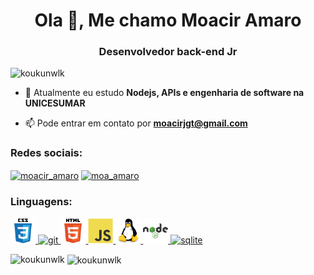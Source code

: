 <h1 align="center">Ola 👋, Me chamo Moacir Amaro</h1>
<h3 align="center">Desenvolvedor back-end Jr</h3>

<p align="left"> <img src="https://komarev.com/ghpvc/?username=koukunwlk&label=Profile%20views&color=0e75b6&style=flat" alt="koukunwlk" /> </p>

- 🌱 Atualmente eu estudo **Nodejs, APIs e engenharia de software na UNICESUMAR**

- 📫 Pode entrar em contato por **moacirjgt@gmail.com**

<h3 align="left">Redes sociais:</h3>
<p align="left">
<a href="https://www.linkedin.com/in/moaciramaro/" target="blank"><img align="center" src="https://img.icons8.com/ios-filled/50/000000/linkedin.png" alt="moacir_amaro" height="30" width="40" /></a>
<a href="https://instagram.com/moa_amaro" target="blank"><img align="center" src="https://camo.githubusercontent.com/aecaf87326884e8b0466bb799265a13fee7586246ebda3e066cb7fad82a1fd23/68747470733a2f2f63646e2e6a7364656c6976722e6e65742f6e706d2f73696d706c652d69636f6e7340332e302e312f69636f6e732f696e7374616772616d2e737667" alt="moa_amaro" height="30" width="40" /></a>
</p>

<h3 align="left">Linguagens:</h3>
<p align="left"> <a href="https://www.w3schools.com/css/" target="_blank"> <img src="https://raw.githubusercontent.com/devicons/devicon/master/icons/css3/css3-original-wordmark.svg" alt="css3" width="40" height="40"/> </a> <a href="https://git-scm.com/" target="_blank"> <img src="https://www.vectorlogo.zone/logos/git-scm/git-scm-icon.svg" alt="git" width="40" height="40"/> </a> <a href="https://www.w3.org/html/" target="_blank"> <img src="https://raw.githubusercontent.com/devicons/devicon/master/icons/html5/html5-original-wordmark.svg" alt="html5" width="40" height="40"/> </a> <a href="https://developer.mozilla.org/en-US/docs/Web/JavaScript" target="_blank"> <img src="https://raw.githubusercontent.com/devicons/devicon/master/icons/javascript/javascript-original.svg" alt="javascript" width="40" height="40"/> </a> <a href="https://www.linux.org/" target="_blank"> <img src="https://raw.githubusercontent.com/devicons/devicon/master/icons/linux/linux-original.svg" alt="linux" width="40" height="40"/> </a> <a href="https://nodejs.org" target="_blank"> <img src="https://raw.githubusercontent.com/devicons/devicon/master/icons/nodejs/nodejs-original-wordmark.svg" alt="nodejs" width="40" height="40"/> </a> <a href="https://www.sqlite.org/" target="_blank"> <img src="https://www.vectorlogo.zone/logos/sqlite/sqlite-icon.svg" alt="sqlite" width="40" height="40"/> </a> </p>

<p><img align="left" src="https://github-readme-stats.vercel.app/api/top-langs?username=koukunwlk&show_icons=true&locale=en&layout=compact" alt="koukunwlk" /></p>

<p>&nbsp;<img align="center" src="https://github-readme-stats.vercel.app/api?username=koukunwlk&show_icons=true&locale=en" alt="koukunwlk" /></p>
